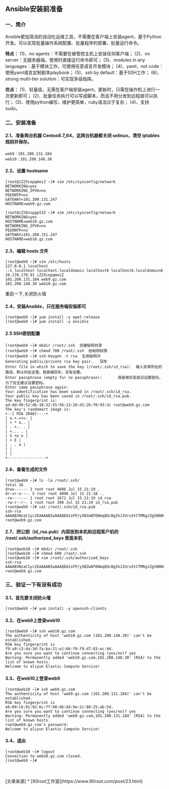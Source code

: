 ## Ansible安装前准备
### 一、简介
Ansible更加简洁的自动化运维工具，不需要在客户端上安装agent，基于Python开发。可以实现批量操作系统配置、批量程序的部署、批量运行命令。

**特点：**
(1)、no agents：不需要在被管控主机上安装任何客户端；
(2)、no server：无服务器端，使用时直接运行命令即可；
(3)、modules in any languages：基于模块工作，可使用任意语言开发模块；
(4)、yaml，not code：使用yaml语言定制剧本playbook；
(5)、ssh by default：基于SSH工作；
(6)、strong multi-tier solution：可实现多级指挥。

**优点：**
(1)、轻量级，无需在客户端安装agent，更新时，只需在操作机上进行一次更新即可；
(2)、批量任务执行可以写成脚本，而且不用分发到远程就可以执行；
(3)、使用python编写，维护更简单，ruby语法过于复杂；
(4)、支持sudo。

### 二、安装准备
#### 2.1、准备两台机器 Centos6.7_64，这两台机器都关闭 selinux，清空 iptables 规则并保存。
```
web9：101.200.131.184
web10：101.200.148.30
```
#### 2.2、设置 hostname
```
[root@iZ25cepqmeiZ ~]# vim /etc/sysconfig/network
NETWORKING=yes
NETWORKING_IPV6=no
PEERNTP=no
GATEWAY=101.200.131.247
HOSTNAME=web9.gz.com
```
```
[root@iZ28sspgp53Z ~]# vim /etc/sysconfig/network
NETWORKING=yes
HOSTNAME=web10.gz.com
NETWORKING_IPV6=no
PEERNTP=no
GATEWAY=101.200.151.247
HOSTNAME=web10.gz.com
```
#### 2.3、编辑 hosts 文件
```
[root@web9 ~]# vim /etc/hosts
127.0.0.1 localhost
::1 localhost localhost.localdomain localhost6 localhost6.localdomain6
10.170.178.91 iZ25cepqmeiZ
101.200.131.184 web9.gz.com
101.200.148.30 web10.gz.com
```
重启一下,关闭防火墙
#### 2.4、安装Ansible，只在服务端安装即可
```
[root@web9 ~]# yum install -y epel-release
[root@web9 ~]# yum install -y ansible
```
#### 2.5 SSH密钥配置
```
[root@web9 ~]# mkdir /root/.ssh  创建秘钥目录
[root@web9 ~]# chmod 700 /root/.ssh  给秘钥权限 
[root@web9 ~]# ssh-keygen -t rsa  生成秘钥对
Generating public/private rsa key pair.   回车
Enter file in which to save the key (/root/.ssh/id_rsa):  输入目录所在的路径，默认的在这里。我直接回车，没有设置。
Enter passphrase (empty for no passphrase):       我是做实验就没设置密码，为了安全建议设置密码。
Enter same passphrase again:
Your identification has been saved in /root/.ssh/id_rsa.
Your public key has been saved in /root/.ssh/id_rsa.pub.
The key fingerprint is:
ad:4d:49:52:db:18:32:55:56:13:26:d1:2b:f8:93:3c root@web9.gz.com
The key's randomart image is:
+--[ RSA 2048]----+
| o.+.=+=. |
| + * o.. |
| . +.. . |
| +... . |
| S +o o |
| + E |
| . . o |
| |
| |
+-----------------+
```
#### 2.6、查看生成的文件
```
[root@web9 ~]# ls -la /root/.ssh/
total 16
drwx------ 2 root root 4096 Jul 15 21:19 .
dr-xr-x---. 5 root root 4096 Jul 15 21:18 ..
-rw------- 1 root root 1671 Jul 15 21:19 id_rsa
-rw-r--r-- 1 root root 398 Jul 15 21:19 id_rsa.pub
[root@web9 ~]# cat /root/.ssh/id_rsa.pub
ssh-rsa AAAAB3NzaC1yc2EAAAABIwAAAQEA1sFP/y5BZwNT6NmqQOcBgIkJ2UruStCTMRgzZgS0N0OjZlOx037tu5ANNrvJY7CjvWzGoYGElhxIqw4RS5JD6CzQklZfVw7fIsoCREH3qUMmNdlvCMKSB0EQK/iL5TEcuceKRJNhqomG6Mpg4bEHlbCiNHnr9WmDneRSAzTaMo6cSUsxpq1O29aOLsMuSNU6WqGdfDfI/RaWNp446/7ccAa1Z/SlUMktnVPGcj/GZsATBaoR+4baQogVfy8Cfi6yAxlub4TL+ttth4V40hQpaytTIuMjwU5E0rL6BI4zFwn2TTNBYOjS1OZmB6m4nD4iGdpIQZEpNZMyHOIMGF73YQ== root@web9.gz.com
```

#### 2.7、把公钥（id_rsa.pub）内容放到本机和远程客户机的 /root/.ssh/authorized_keys 里面本机
```
[root@web10 ~]# mkdir /root/.ssh
[root@web10 ~]# chmod 600 /root/.ssh
[root@web10 ~]# vim /root/.ssh/authorized_keys
ssh-rsa AAAAB3NzaC1yc2EAAAABIwAAAQEA1sFP/y5BZwNT6NmqQOcBgIkJ2UruStCTMRgzZgS0N0OjZlOx037tu5ANNrvJY7CjvWzGoYGElhxIqw4RS5JD6CzQklZfVw7fIsoCREH3qUMmNdlvCMKSB0EQK/iL5TEcuceKRJNhqomG6Mpg4bEHlbCiNHnr9WmDneRSAzTaMo6cSUsxpq1O29aOLsMuSNU6WqGdfDfI/RaWNp446/7ccAa1Z/SlUMktnVPGcj/GZsATBaoR+4baQogVfy8Cfi6yAxlub4TL+ttth4V40hQpaytTIuMjwU5E0rL6BI4zFwn2TTNBYOjS1OZmB6m4nD4iGdpIQZEpNZMyHOIMGF73YQ== root@web9.gz.com
```
### 三、验证一下有没有成功
#### 3.1、首先要关闭防火墙
```
[root@web9 ~]# yum install -y openssh-clients
```
#### 3.2、在web9上登录web10
```
[root@web9 ~]# ssh web10.gz.com
The authenticity of host 'web10.gz.com (101.200.148.30)' can't be established.
RSA key fingerprint is f9:a9:c3:da:3d:fa:ba:21:e1:66:f9:f9:d7:83:ec:4d.
Are you sure you want to continue connecting (yes/no)? yes
Warning: Permanently added 'web10.gz.com,101.200.148.30' (RSA) to the list of known hosts.
Welcome to aliyun Elastic Compute Service!
```

#### 3.3、在web10上登录web9
```
[root@web10 ~]# ssh web9.gz.com
The authenticity of host 'web9.gz.com (101.200.131.184)' can't be established.
RSA key fingerprint is e6:09:c6:91:92:6c:7f:98:db:d4:9e:2c:80:25:ab:5d.
Are you sure you want to continue connecting (yes/no)? yes
Warning: Permanently added 'web9.gz.com,101.200.131.184' (RSA) to the list of known hosts.
root@web9.gz.com's password:
Welcome to aliyun Elastic Compute Service!
```

#### 3.4、退出
```
[root@web10 ~]# logout
Connection to web10.gz.com closed.
[root@web9 ~]#
```
</br>
</br>
[文章来源]
*  [90root工作室](https://www.90root.com/post/23.html)
